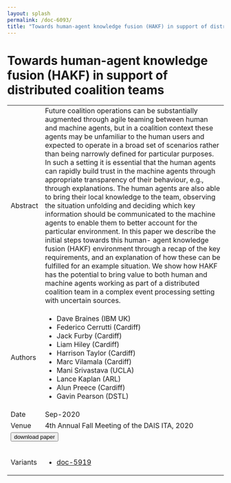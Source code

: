 ```yaml
---
layout: splash
permalink: /doc-6093/
title: "Towards human-agent knowledge fusion (HAKF) in support of distributed coalition teams"
---
```


# Towards human-agent knowledge fusion (HAKF) in support of distributed coalition teams

<table>
    <tbody>
    <tr>
        <td>Abstract</td>
        <td>Future coalition operations can be substantially augmented through agile teaming between human and machine agents, but in a coalition context these agents may be unfamiliar to the human users and expected to operate in a broad set of scenarios rather than being narrowly defined for particular purposes. In such a setting it is essential that the human agents can rapidly build trust in the machine agents through appropriate transparency of their behaviour, e.g., through explanations. The human agents are also able to bring their local knowledge to the team, observing the situation unfolding and deciding which key information should be communicated to the machine agents to enable them to better account for the particular environment. In this paper we describe the initial steps towards this human- agent knowledge fusion (HAKF) environment through a recap of the key requirements, and an explanation of how these can be fulfilled for an example situation. We show how HAKF has the potential to bring value to both human and machine agents working as part of a distributed coalition team in a complex event processing setting with uncertain sources.</td>
    </tr>
    <tr>
        <td>Authors</td>
        <td>
            <ul>
                <li>Dave Braines (IBM UK)</li>
                <li>Federico Cerrutti (Cardiff)</li>
                <li>Jack Furby (Cardiff)</li>
                <li>Liam Hiley (Cardiff)</li>
                <li>Harrison Taylor (Cardiff)</li>
                <li>Marc Vilamala (Cardiff)</li>
                <li>Mani Srivastava (UCLA)</li>
                <li>Lance Kaplan (ARL)</li>
                <li>Alun Preece (Cardiff)</li>
                <li>Gavin Pearson (DSTL)</li>
            </ul>
        </td>
    </tr>
    <tr>
        <td>Date</td>
        <td>Sep-2020</td>
    </tr>
    <tr>
        <td>Venue</td>
        <td>4th Annual Fall Meeting of the DAIS ITA, 2020</td>
    </tr>
        <tr>
            <td colspan="2">
                <form method="get" action="https://ibm.box.com/v/doc-6093-paper">
                    <button type="submit">download paper</button>
                </form>
            </td>
        </tr>
        <tr>
            <td>Variants</td>
            <td>
                <ul>
                    <li><a href="\doc-5919\">doc-5919</a></li>
                </ul>
            </td>
        </tr>
    </tbody>
</table>

